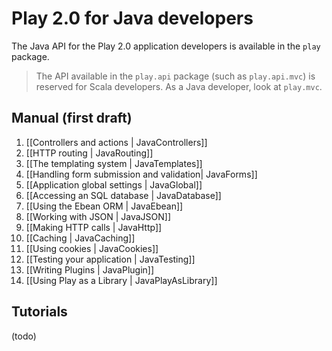 # Play 2.0 for Java developers

The Java API for the Play 2.0 application developers is available in the `play` package. 

> The API available in the `play.api` package (such as `play.api.mvc`) is reserved for Scala developers. As a Java developer, look at `play.mvc`.

## Manual (first draft)

1. [[Controllers and actions | JavaControllers]]
2. [[HTTP routing | JavaRouting]]
3. [[The templating system | JavaTemplates]]
4. [[Handling form submission and validation| JavaForms]]
5. [[Application global settings | JavaGlobal]]
6. [[Accessing an SQL database | JavaDatabase]]
7. [[Using the Ebean ORM | JavaEbean]]
8. [[Working with JSON | JavaJSON]]
9. [[Making HTTP calls | JavaHttp]]
10. [[Caching | JavaCaching]]
11. [[Using cookies | JavaCookies]]
12. [[Testing your application | JavaTesting]]
13. [[Writing Plugins | JavaPlugin]]
14. [[Using Play as a Library | JavaPlayAsLibrary]]

## Tutorials

(todo)
